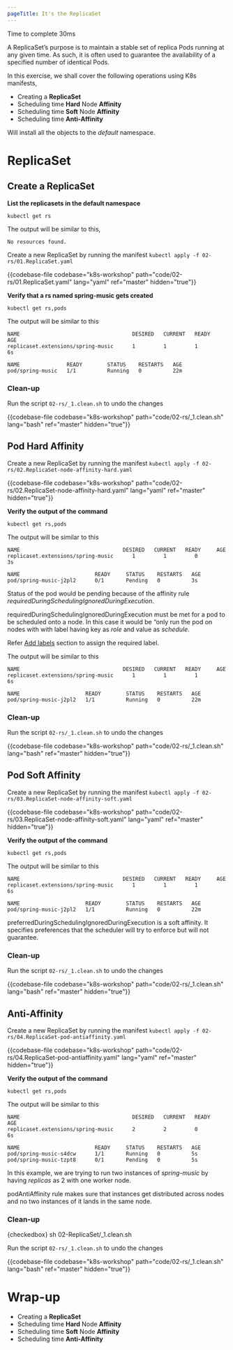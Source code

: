 ```yaml
---
pageTitle: It's the ReplicaSet
---
```


<md-icon class="fa fa-clock-o fa-lg" aria-hidden="true"></md-icon> Time to complete 30ms

<i class="fa fa-info-circle fa-lg" aria-hidden="true" style="color:dark-blue"></i>
A ReplicaSet’s purpose is to maintain a stable set of replica Pods
running at any given time. As such, it is often used to guarantee the
availability of a specified number of identical Pods.

In this exercise, we shall cover the following operations using K8s
manifests,

<ul class="fa-ul">
  <li><i class="fa-li fa fa-square"></i>Creating a <b>ReplicaSet</b></li>
  <li><i class="fa-li fa fa-square"></i>Scheduling time <b>Hard</b> Node <b>Affinity</b></li>
  <li><i class="fa-li fa fa-square"></i>Scheduling time <b>Soft</b> Node <b>Affinity</b></li>
  <li><i class="fa-li fa fa-square"></i>Scheduling time <b>Anti-Affinity</b></li>
</ul>

<i class="fa fa-info-circle" aria-hidden="true"></i> Will install all the objects to the *default* namespace.
  

# ReplicaSet

## Create a ReplicaSet

**List the replicasets in the default namespace**

``` go-cli
kubectl get rs
```

<i class="fa fa-spinner fa-pulse fa-fw"></i>
The output will be similar to this,

    No resources found.

Create a new ReplicaSet by running the manifest <i class="fa fa-check-circle" aria-hidden="true" style="color:green"></i> `kubectl apply -f 02-rs/01.ReplicaSet.yaml`

{{codebase-file codebase="k8s-workshop" path="code/02-rs/01.ReplicaSet.yaml" lang="yaml" ref="master" hidden="true"}}


**Verify that a rs named spring-music gets created**

    kubectl get rs,pods

<i class="fa fa-spinner fa-pulse fa-fw"></i>
The output will be similar to this

    NAME                                    DESIRED   CURRENT   READY     AGE
    replicaset.extensions/spring-music      1         1         1         6s
    
    NAME               READY        STATUS    RESTARTS   AGE
    pod/spring-music   1/1          Running   0          22m

### Clean-up

Run the script <i class="fa fa-undo" aria-hidden="true" style="color:red"></i> `02-rs/_1.clean.sh` to undo the changes

{{codebase-file codebase="k8s-workshop" path="code/02-rs/_1.clean.sh" lang="bash" ref="master" hidden="true"}}


## Pod Hard Affinity

Create a new ReplicaSet by running the manifest <i class="fa fa-check-circle" aria-hidden="true" style="color:green"></i> `kubectl apply -f 02-rs/02.ReplicaSet-node-affinity-hard.yaml`

{{codebase-file codebase="k8s-workshop" path="code/02-rs/02.ReplicaSet-node-affinity-hard.yaml" lang="yaml" ref="master" hidden="true"}}

**Verify the output of the command**

    kubectl get rs,pods

<i class="fa fa-spinner fa-pulse fa-fw"></i>
The output will be similar to this

    NAME                                 DESIRED   CURRENT   READY     AGE
    replicaset.extensions/spring-music      1         1         0         3s
    
    NAME                        READY     STATUS    RESTARTS   AGE
    pod/spring-music-j2pl2      0/1       Pending   0          3s

Status of the pod would be pending because of the affinity rule
*requiredDuringSchedulingIgnoredDuringExecution*.

<i class="fa fa-info-circle fa-lg" aria-hidden="true" style="color:dark-blue"></i>
requiredDuringSchedulingIgnoredDuringExecution must be met for a pod
to be scheduled onto a node. In this case it would be “only run the
pod on nodes with with label having key as *role* and value as
*schedule*.

Refer [Add labels](../00-node/index.html#add_labels) section to
assign the required label.


<i class="fa fa-spinner fa-pulse fa-fw"></i>
The output will be similar to this

    NAME                                 DESIRED   CURRENT   READY     AGE
    replicaset.extensions/spring-music      1         1         1         6s
    
    NAME                     READY        STATUS    RESTARTS   AGE
    pod/spring-music-j2pl2   1/1          Running   0          22m

### Clean-up

Run the script <i class="fa fa-undo" aria-hidden="true" style="color:red"></i> `02-rs/_1.clean.sh` to undo the changes

{{codebase-file codebase="k8s-workshop" path="code/02-rs/_1.clean.sh" lang="bash" ref="master" hidden="true"}}


## Pod Soft Affinity

Create a new ReplicaSet by running the manifest <i class="fa fa-check-circle" aria-hidden="true" style="color:green"></i> `kubectl apply -f 02-rs/03.ReplicaSet-node-affinity-soft.yaml`

{{codebase-file codebase="k8s-workshop" path="code/02-rs/03.ReplicaSet-node-affinity-soft.yaml" lang="yaml" ref="master" hidden="true"}}


**Verify the output of the command**

    kubectl get rs,pods

<i class="fa fa-spinner fa-pulse fa-fw"></i>
The output will be similar to this

    NAME                                 DESIRED   CURRENT   READY     AGE
    replicaset.extensions/spring-music      1         1         1         6s
    
    NAME                     READY        STATUS    RESTARTS   AGE
    pod/spring-music-j2pl2   1/1          Running   0          22m


<i class="fa fa-info-circle fa-lg" aria-hidden="true" style="color:dark-blue"></i>
preferredDuringSchedulingIgnoredDuringExecution is a soft affinity. It
specifies preferences that the scheduler will try to enforce but will
not guarantee.

### Clean-up

Run the script <i class="fa fa-undo" aria-hidden="true" style="color:red"></i> `02-rs/_1.clean.sh` to undo the changes

{{codebase-file codebase="k8s-workshop" path="code/02-rs/_1.clean.sh" lang="bash" ref="master" hidden="true"}}


## Anti-Affinity

Create a new ReplicaSet by running the manifest <i class="fa fa-check-circle" aria-hidden="true" style="color:green"></i> `kubectl apply -f 02-rs/04.ReplicaSet-pod-antiaffinity.yaml`

{{codebase-file codebase="k8s-workshop" path="code/02-rs/04.ReplicaSet-pod-antiaffinity.yaml" lang="yaml" ref="master" hidden="true"}}


**Verify the output of the command**

    kubectl get rs,pods

<i class="fa fa-spinner fa-pulse fa-fw"></i>
The output will be similar to this

    NAME                                    DESIRED   CURRENT   READY     AGE
    replicaset.extensions/spring-music      2         2         0         6s
    
    NAME                        READY     STATUS    RESTARTS   AGE
    pod/spring-music-s4dcw      1/1       Running   0          5s
    pod/spring-music-tzpt8      0/1       Pending   0          5s

In this example, we are trying to run two instances of *spring-music* by
having *replicas* as 2 with one worker node.

<i class="fa fa-info-circle fa-lg" aria-hidden="true" style="color:dark-blue"></i> 
podAntiAffinity rule makes sure that instances get distributed across nodes and no two instances of it lands in the same node.

### Clean-up

{checkedbox} sh 02-ReplicaSet/\_1.clean.sh

Run the script <i class="fa fa-undo" aria-hidden="true" style="color:red"></i> `02-rs/_1.clean.sh` to undo the changes

{{codebase-file codebase="k8s-workshop" path="code/02-rs/_1.clean.sh" lang="bash" ref="master" hidden="true"}}

# Wrap-up
<ul class="fa-ul">
  <li><i class="fa-li fa fa-check-square"></i>Creating a <b>ReplicaSet</b></li>
  <li><i class="fa-li fa fa-check-square"></i>Scheduling time <b>Hard</b> Node <b>Affinity</b></li>
  <li><i class="fa-li fa fa-check-square"></i>Scheduling time <b>Soft</b> Node <b>Affinity</b></li>
  <li><i class="fa-li fa fa-check-square"></i>Scheduling time <b>Anti-Affinity</b></li>
</ul>
